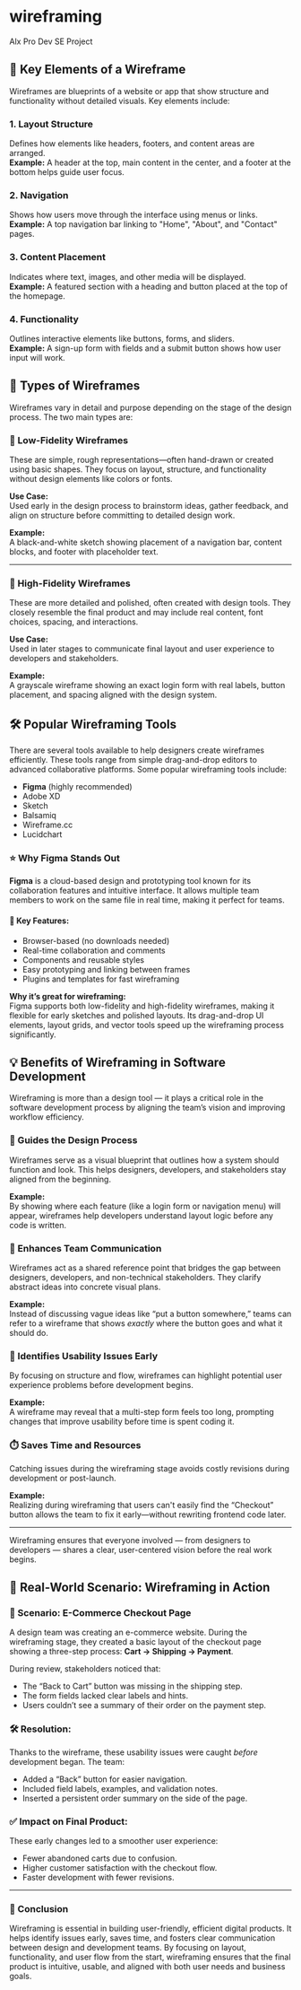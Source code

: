 # wireframing
Alx Pro Dev SE Project
## 🧩 Key Elements of a Wireframe

Wireframes are blueprints of a website or app that show structure and functionality without detailed visuals. Key elements include:

### 1. **Layout Structure**  
Defines how elements like headers, footers, and content areas are arranged.  
**Example:** A header at the top, main content in the center, and a footer at the bottom helps guide user focus.

### 2. **Navigation**  
Shows how users move through the interface using menus or links.  
**Example:** A top navigation bar linking to "Home", "About", and "Contact" pages.

### 3. **Content Placement**  
Indicates where text, images, and other media will be displayed.  
**Example:** A featured section with a heading and button placed at the top of the homepage.

### 4. **Functionality**  
Outlines interactive elements like buttons, forms, and sliders.  
**Example:** A sign-up form with fields and a submit button shows how user input will work.
## 🧱 Types of Wireframes

Wireframes vary in detail and purpose depending on the stage of the design process. The two main types are:

### 🔹 Low-Fidelity Wireframes  
These are simple, rough representations—often hand-drawn or created using basic shapes. They focus on layout, structure, and functionality without design elements like colors or fonts.  

**Use Case:**  
Used early in the design process to brainstorm ideas, gather feedback, and align on structure before committing to detailed design work.

**Example:**  
A black-and-white sketch showing placement of a navigation bar, content blocks, and footer with placeholder text.

---

### 🔸 High-Fidelity Wireframes  
These are more detailed and polished, often created with design tools. They closely resemble the final product and may include real content, font choices, spacing, and interactions.  

**Use Case:**  
Used in later stages to communicate final layout and user experience to developers and stakeholders.

**Example:**  
A grayscale wireframe showing an exact login form with real labels, button placement, and spacing aligned with the design system.


## 🛠️ Popular Wireframing Tools

There are several tools available to help designers create wireframes efficiently. These tools range from simple drag-and-drop editors to advanced collaborative platforms. Some popular wireframing tools include:

- **Figma** (highly recommended)
- Adobe XD
- Sketch
- Balsamiq
- Wireframe.cc
- Lucidchart

### ⭐ Why Figma Stands Out

**Figma** is a cloud-based design and prototyping tool known for its collaboration features and intuitive interface. It allows multiple team members to work on the same file in real time, making it perfect for teams.

#### 🔑 Key Features:
- Browser-based (no downloads needed)
- Real-time collaboration and comments
- Components and reusable styles
- Easy prototyping and linking between frames
- Plugins and templates for fast wireframing

**Why it’s great for wireframing:**  
Figma supports both low-fidelity and high-fidelity wireframes, making it flexible for early sketches and polished layouts. Its drag-and-drop UI elements, layout grids, and vector tools speed up the wireframing process significantly.


## 💡 Benefits of Wireframing in Software Development

Wireframing is more than a design tool — it plays a critical role in the software development process by aligning the team’s vision and improving workflow efficiency.

### 🎯 Guides the Design Process  
Wireframes serve as a visual blueprint that outlines how a system should function and look. This helps designers, developers, and stakeholders stay aligned from the beginning.

**Example:**  
By showing where each feature (like a login form or navigation menu) will appear, wireframes help developers understand layout logic before any code is written.

### 🤝 Enhances Team Communication  
Wireframes act as a shared reference point that bridges the gap between designers, developers, and non-technical stakeholders. They clarify abstract ideas into concrete visual plans.

**Example:**  
Instead of discussing vague ideas like “put a button somewhere,” teams can refer to a wireframe that shows *exactly* where the button goes and what it should do.

### 🧪 Identifies Usability Issues Early  
By focusing on structure and flow, wireframes can highlight potential user experience problems before development begins.

**Example:**  
A wireframe may reveal that a multi-step form feels too long, prompting changes that improve usability before time is spent coding it.

### ⏱️ Saves Time and Resources  
Catching issues during the wireframing stage avoids costly revisions during development or post-launch.

**Example:**  
Realizing during wireframing that users can't easily find the “Checkout” button allows the team to fix it early—without rewriting frontend code later.

---

Wireframing ensures that everyone involved — from designers to developers — shares a clear, user-centered vision before the real work begins.

## 🧪 Real-World Scenario: Wireframing in Action

### 📝 Scenario: E-Commerce Checkout Page

A design team was creating an e-commerce website. During the wireframing stage, they created a basic layout of the checkout page showing a three-step process: **Cart → Shipping → Payment**.

During review, stakeholders noticed that:
- The “Back to Cart” button was missing in the shipping step.
- The form fields lacked clear labels and hints.
- Users couldn’t see a summary of their order on the payment step.

### 🛠️ Resolution:
Thanks to the wireframe, these usability issues were caught *before* development began. The team:
- Added a “Back” button for easier navigation.
- Included field labels, examples, and validation notes.
- Inserted a persistent order summary on the side of the page.

### ✅ Impact on Final Product:
These early changes led to a smoother user experience:
- Fewer abandoned carts due to confusion.
- Higher customer satisfaction with the checkout flow.
- Faster development with fewer revisions.

---

### 🧩 Conclusion

Wireframing is essential in building user-friendly, efficient digital products. It helps identify issues early, saves time, and fosters clear communication between design and development teams. By focusing on layout, functionality, and user flow from the start, wireframing ensures that the final product is intuitive, usable, and aligned with both user needs and business goals.


